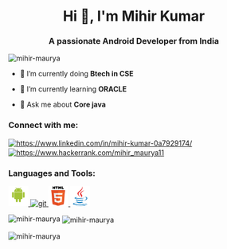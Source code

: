 <h1 align="center">Hi 👋, I'm Mihir Kumar</h1>
<h3 align="center">A passionate Android Developer from India</h3>

<p align="left"> <img src="https://komarev.com/ghpvc/?username=mihir-maurya&label=Profile%20views&color=0e75b6&style=flat" alt="mihir-maurya" /> </p>

- 🔭 I’m currently doing **Btech in CSE**

- 🌱 I’m currently learning **ORACLE**

- 💬 Ask me about **Core java**

<h3 align="left">Connect with me:</h3>
<p align="left">
<a href="https://linkedin.com/in/https://www.linkedin.com/in/mihir-kumar-0a7929174/" target="blank"><img align="center" src="https://raw.githubusercontent.com/rahuldkjain/github-profile-readme-generator/master/src/images/icons/Social/linked-in-alt.svg" alt="https://www.linkedin.com/in/mihir-kumar-0a7929174/" height="30" width="40" /></a>
<a href="https://www.hackerrank.com/https://www.hackerrank.com/mihir_maurya11" target="blank"><img align="center" src="https://raw.githubusercontent.com/rahuldkjain/github-profile-readme-generator/master/src/images/icons/Social/hackerrank.svg" alt="https://www.hackerrank.com/mihir_maurya11" height="30" width="40" /></a>
</p>

<h3 align="left">Languages and Tools:</h3>
<p align="left"> <a href="https://developer.android.com" target="_blank" rel="noreferrer"> <img src="https://raw.githubusercontent.com/devicons/devicon/master/icons/android/android-original-wordmark.svg" alt="android" width="40" height="40"/> </a> <a href="https://git-scm.com/" target="_blank" rel="noreferrer"> <img src="https://www.vectorlogo.zone/logos/git-scm/git-scm-icon.svg" alt="git" width="40" height="40"/> </a> <a href="https://www.w3.org/html/" target="_blank" rel="noreferrer"> <img src="https://raw.githubusercontent.com/devicons/devicon/master/icons/html5/html5-original-wordmark.svg" alt="html5" width="40" height="40"/> </a> <a href="https://www.java.com" target="_blank" rel="noreferrer"> <img src="https://raw.githubusercontent.com/devicons/devicon/master/icons/java/java-original.svg" alt="java" width="40" height="40"/> </a> </p>

<p><img align="left" src="https://github-readme-stats.vercel.app/api/top-langs?username=mihir-maurya&show_icons=true&locale=en&layout=compact" alt="mihir-maurya" /></p>

<p>&nbsp;<img align="center" src="https://github-readme-stats.vercel.app/api?username=mihir-maurya&show_icons=true&locale=en" alt="mihir-maurya" /></p>

<p><img align="center" src="https://github-readme-streak-stats.herokuapp.com/?user=mihir-maurya&" alt="mihir-maurya" /></p>

